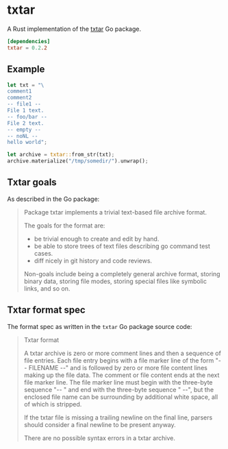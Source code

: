 # txtar
A Rust implementation of the [txtar](https://github.com/golang/tools/tree/master/txtar) Go package.

```toml
[dependencies]
txtar = 0.2.2
```

## Example
```rust no_run
let txt = "\
comment1
comment2
-- file1 --
File 1 text.
-- foo/bar --
File 2 text.
-- empty --
-- noNL --
hello world";

let archive = txtar::from_str(txt);
archive.materialize("/tmp/somedir/").unwrap();
```

## Txtar goals
As described in the Go package:

> Package txtar implements a trivial text-based file archive format.
>
> The goals for the format are:
>
>	- be trivial enough to create and edit by hand.
>	- be able to store trees of text files describing go command test cases.
>	- diff nicely in git history and code reviews.
>
> Non-goals include being a completely general archive format,
> storing binary data, storing file modes, storing special files like
> symbolic links, and so on.


## Txtar format spec
The format spec as written in the `txtar` Go package source code:

> Txtar format
>
> A txtar archive is zero or more comment lines and then a sequence of file entries.
> Each file entry begins with a file marker line of the form "-- FILENAME --"
> and is followed by zero or more file content lines making up the file data.
> The comment or file content ends at the next file marker line.
> The file marker line must begin with the three-byte sequence "-- "
> and end with the three-byte sequence " --", but the enclosed
> file name can be surrounding by additional white space,
> all of which is stripped.
>
> If the txtar file is missing a trailing newline on the final line,
> parsers should consider a final newline to be present anyway.
>
> There are no possible syntax errors in a txtar archive.
